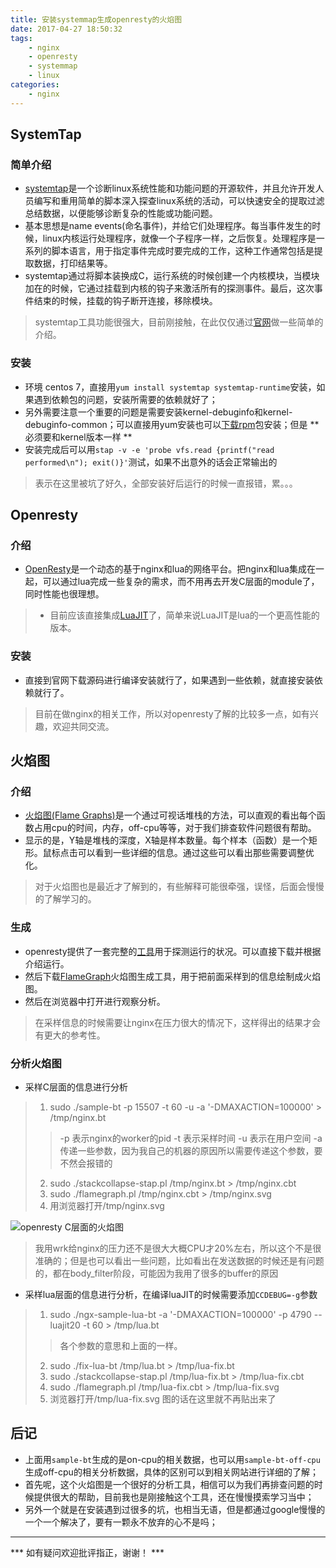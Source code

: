 ```yaml
---
title: 安装systemmap生成openresty的火焰图
date: 2017-04-27 18:50:32
tags:
    - nginx
    - openresty
    - systemmap
    - linux
categories:
    - nginx
---
```

## SystemTap
### 简单介绍
* [systemtap](https://sourceware.org/systemtap/)是一个诊断linux系统性能和功能问题的开源软件，并且允许开发人员编写和重用简单的脚本深入探查linux系统的活动，可以快速安全的提取过滤总结数据，以便能够诊断复杂的性能或功能问题。
* 基本思想是name events(命名事件)，并给它们处理程序。每当事件发生的时候，linux内核运行处理程序，就像一个子程序一样，之后恢复。处理程序是一系列的脚本语言，用于指定事件完成时要完成的工作，这种工作通常包括是提取数据，打印结果等。
* systemtap通过将脚本装换成C，运行系统的时候创建一个内核模块，当模块加在的时候，它通过挂载到内核的钩子来激活所有的探测事件。最后，这次事件结束的时候，挂载的钩子断开连接，移除模块。

<!-- more -->

> systemtap工具功能很强大，目前刚接触，在此仅仅通过[官网](https://sourceware.org/systemtap/tutorial/Introduction.html)做一些简单的介绍。

### 安装
* 环境 centos 7，直接用`yum install systemtap systemtap-runtime`安装，如果遇到依赖包的问题，安装所需要的依赖就好了；
* 另外需要注意一个重要的问题是需要安装kernel-debuginfo和kernel-debuginfo-common；可以直接用yum安装也可以[下载rpm](http://debuginfo.centos.org/)包安装；但是 ** 必须要和kernel版本一样 **
* 安装完成后可以用`stap -v -e 'probe vfs.read {printf("read performed\n"); exit()}'`测试，如果不出意外的话会正常输出的

> 表示在这里被坑了好久，全部安装好后运行的时候一直报错，累。。。

## Openresty
### 介绍
* [OpenResty](http://openresty.org/)是一个动态的基于nginx和lua的网络平台。把nginx和lua集成在一起，可以通过lua完成一些复杂的需求，而不用再去开发C层面的module了，同时性能也很理想。

> * 目前应该直接集成[LuaJIT](http://luajit.org/)了，简单来说LuaJIT是lua的一个更高性能的版本。

### 安装
* 直接到官网下载源码进行编译安装就行了，如果遇到一些依赖，就直接安装依赖就行了。

> 目前在做nginx的相关工作，所以对openresty了解的比较多一点，如有兴趣，欢迎共同交流。

## 火焰图
### 介绍
* [火焰图(Flame Graphs)](https://github.com/brendangregg/FlameGraph)是一个通过可视话堆栈的方法，可以直观的看出每个函数占用cpu的时间，内存，off-cpu等等，对于我们排查软件问题很有帮助。
* 显示的是，Y轴是堆栈的深度，X轴是样本数量。每个样本（函数）是一个矩形。鼠标点击可以看到一些详细的信息。通过这些可以看出那些需要调整优化。

> 对于火焰图也是最近才了解到的，有些解释可能很牵强，误怪，后面会慢慢的了解学习的。

### 生成
* openresty提供了一套完整的[工具](https://github.com/openresty/openresty-systemtap-toolkit)用于探测运行的状况。可以直接下载并根据介绍运行。
* 然后下载[FlameGraph](https://github.com/brendangregg/FlameGraph)火焰图生成工具，用于把前面采样到的信息绘制成火焰图。
* 然后在浏览器中打开进行观察分析。

> 在采样信息的时候需要让nginx在压力很大的情况下，这样得出的结果才会有更大的参考性。

### 分析火焰图
* 采样C层面的信息进行分析

> 1. sudo ./sample-bt -p 15507 -t 60 -u -a '-DMAXACTION=100000' > /tmp/nginx.bt
> > -p 表示nginx的worker的pid
> > -t 表示采样时间
> > -u 表示在用户空间
> > -a 传递一些参数，因为我自己的机器的原因所以需要传递这个参数，要不然会报错的
> 2. sudo ./stackcollapse-stap.pl /tmp/nginx.bt > /tmp/nginx.cbt
> 3. sudo ./flamegraph.pl /tmp/nginx.cbt > /tmp/nginx.svg
> 4. 用浏览器打开/tmp/nginx.svg

![openresty C层面的火焰图](http://onl0zwdvm.bkt.clouddn.com/nginx.svg)
> 我用wrk给nginx的压力还不是很大大概CPU才20%左右，所以这个不是很准确的；但是也可以看出一些问题，比如看出在发送数据的时候还是有问题的，都在body_filter阶段，可能因为我用了很多的buffer的原因

* 采样lua层面的信息进行分析，在编译luaJIT的时候需要添加`CCDEBUG=-g`参数

> 1. sudo ./ngx-sample-lua-bt -a '-DMAXACTION=100000' -p 4790 --luajit20 -t 60 > /tmp/lua.bt
> > 各个参数的意思和上面的一样。
> 2. sudo ./fix-lua-bt /tmp/lua.bt > /tmp/lua-fix.bt
> 3. sudo ./stackcollapse-stap.pl /tmp/lua-fix.bt > /tmp/lua-fix.cbt
> 4. sudo ./flamegraph.pl /tmp/lua-fix.cbt > /tmp/lua-fix.svg
> 5. 浏览器打开/tmp/lua-fix.svg
> 图的话在这里就不再贴出来了

## 后记
* 上面用`sample-bt`生成的是on-cpu的相关数据，也可以用`sample-bt-off-cpu`生成off-cpu的相关分析数据，具体的区别可以到相关网站进行详细的了解；
* 首先呢，这个火焰图是一个很好的分析工具，相信可以为我们再排查问题的时候提供很大的帮助，目前我也是刚接触这个工具，还在慢慢摸索学习当中；
* 另外一个就是在安装遇到过很多的坑，也相当无语，但是都通过google慢慢的一个一个解决了，要有一颗永不放弃的心不是吗；

---

*** 如有疑问欢迎批评指正，谢谢！ ***
